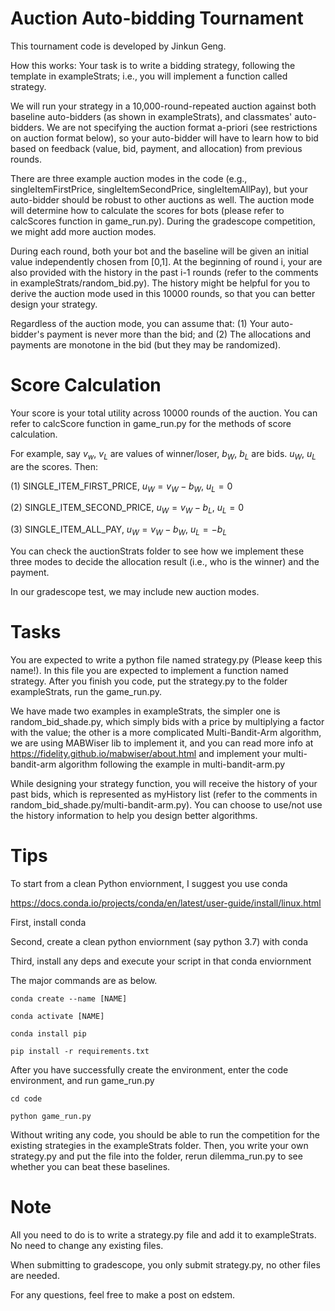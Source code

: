 # Auction Auto-bidding Tournament

This tournament code is developed by Jinkun Geng. 


How this works:
Your task is to write a bidding strategy, following the template in exampleStrats; i.e., you will implement a function called strategy.

We will run your strategy in a 10,000-round-repeated auction against both baseline auto-bidders (as shown in exampleStrats), and classmates' auto-bidders. 
We are not specifying the auction format a-priori (see restrictions on auction format below), so your auto-bidder will have to learn how to bid based on feedback (value, bid, payment, and allocation) from previous rounds. 

There are three example auction modes in the code (e.g., singleItemFirstPrice, singleItemSecondPrice,
singleItemAllPay), but your auto-bidder should be robust to other auctions as well. The auction mode will determine how to calculate the scores for bots (please refer to calcScores function in game_run.py). During the gradescope competition, we might add more auction modes.


During each round, both your bot and the baseline will be given an initial value independently chosen from [0,1]. At the beginning of round i, your are also provided with the history in the past i-1 rounds (refer to the comments in exampleStrats/random_bid.py). The history might be helpful for you to derive the auction mode used in this 10000 rounds, so that you can better design your strategy. 

Regardless of the auction mode, you can assume that:
(1) Your auto-bidder's payment is never more than the bid; and
(2) The allocations and payments are monotone in the bid (but they may be randomized).


# Score Calculation
Your score is your total utility across 10000 rounds of the auction.
You can refer to calcScore function in game_run.py for the methods of score calculation.

For example, say $v_w$, $v_L$ are values of winner/loser, $b_W$, $b_L$ are bids. $u_W$, $u_L$ are the scores.
Then:


(1) SINGLE_ITEM_FIRST_PRICE, 
$u_W = v_W - b_W$,
$u_L = 0$

(2) SINGLE_ITEM_SECOND_PRICE, 
$u_W = v_W - b_L$,
$u_L = 0$

(3) SINGLE_ITEM_ALL_PAY, 
$u_W = v_W - b_W$,
$u_L = -b_L$


You can check the auctionStrats folder to see how we implement these three modes to decide the allocation result (i.e., who is the winner) and the payment.

In our gradescope test, we may include new auction modes.


# Tasks
You are expected to write a python file named strategy.py (Please keep this name!). In this file you are expected to implement a function named strategy. After you finish you code, put the strategy.py to the folder exampleStrats, run the game_run.py.


We have made two examples in exampleStrats, the simpler one is random_bid_shade.py, which simply bids with a price by multiplying a factor with the value; the other is a more complicated Multi-Bandit-Arm algorithm, we are using MABWiser lib to implement it, and you can read more info at  https://fidelity.github.io/mabwiser/about.html and implement your multi-bandit-arm algorithm following the example in multi-bandit-arm.py

While designing your strategy function, you will receive the history of your past bids, which is represented as myHistory list (refer to the comments in random_bid_shade.py/multi-bandit-arm.py). You can choose to use/not use the history information to help you design better algorithms.


# Tips

To start from a clean Python enviornment, I suggest you use conda 

https://docs.conda.io/projects/conda/en/latest/user-guide/install/linux.html

First, install conda

Second, create a clean python enviornment (say python 3.7) with conda

Third, install any deps and execute your script in that conda enviornment 

The major commands are as below. 

```
conda create --name [NAME]

conda activate [NAME]

conda install pip

pip install -r requirements.txt
```

After you have successfully create the environment, enter the code environment, and run game_run.py

```
cd code 

python game_run.py
```

Without writing any code, you should be able to run the competition for the existing strategies in the exampleStrats folder. Then, you write your own strategy.py and put the file into the folder, rerun dilemma_run.py to see whether you can beat these baselines.


# Note

All you need to do is to write a strategy.py file and add it to exampleStrats. No need to change any existing files.

When submitting to gradescope, you only submit strategy.py, no other files are needed.

For any questions, feel free to make a post on edstem.
